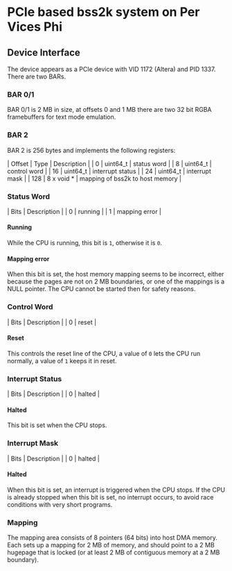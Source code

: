 # PCIe based bss2k system on Per Vices Phi

## Device Interface

The device appears as a PCIe device with VID 1172 (Altera) and PID 1337.
There are two BARs.

### BAR 0/1

BAR 0/1 is 2 MB in size, at offsets 0 and 1 MB there are
two 32 bit RGBA framebuffers for text mode emulation.

### BAR 2

BAR 2 is 256 bytes and implements the following registers:

| Offset | Type        | Description                     |
| 0      | uint64\_t   | status word                     |
| 8      | uint64\_t   | control word                    |
| 16     | uint64\_t   | interrupt status                |
| 24     | uint64\_t   | interrupt mask                  |
| 128    | 8 x void *  | mapping of bss2k to host memory |

### Status Word

| Bits   | Description   |
| 0      | running       |
| 1      | mapping error |

#### Running

While the CPU is running, this bit is `1`, otherwise it is `0`.

#### Mapping error

When this bit is set, the host memory mapping seems to be incorrect, either
because the pages are not on 2 MB boundaries, or one of the mappings is a
NULL pointer. The CPU cannot be started then for safety reasons.

### Control Word

| Bits   | Description |
| 0      | reset       |

#### Reset

This controls the reset line of the CPU, a value of `0` lets the CPU run
normally, a value of `1` keeps it in reset.

### Interrupt Status

| Bits   | Description |
| 0      | halted      |

#### Halted

This bit is set when the CPU stops.

### Interrupt Mask

| Bits   | Description |
| 0      | halted      |

#### Halted

When this bit is set, an interrupt is triggered when the CPU stops. If the
CPU is already stopped when this bit is set, no interrupt occurs, to avoid
race conditions with very short programs.

### Mapping

The mapping area consists of 8 pointers (64 bits) into host DMA memory.
Each sets up a mapping for 2 MB of memory, and should point to a 2 MB
hugepage that is locked (or at least 2 MB of contiguous memory at a 2 MB
boundary).
